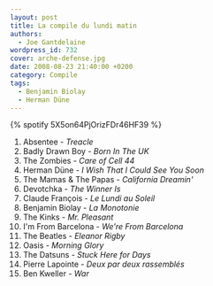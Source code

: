 ```yaml
---
layout: post
title: La compile du lundi matin
authors:
  - Joe Gantdelaine
wordpress_id: 732
cover: arche-defense.jpg
date: 2008-08-23 21:40:00 +0200
category: Compile
tags:
  - Benjamin Biolay
  - Herman Düne
---
```


{% spotify 5X5on64PjOrizFDr46HF39 %}

1. Absentee - _Treacle_
1. Badly Drawn Boy - _Born In The UK_
1. The Zombies - _Care of Cell 44_
1. Herman Düne - _I Wish That I Could See You Soon_
1. The Mamas & The Papas - _California Dreamin'_
1. Devotchka - _The Winner Is_
1. Claude François - _Le Lundi au Soleil_
1. Benjamin Biolay - _La Monotonie_
1. The Kinks - _Mr. Pleasant_
1. I'm From Barcelona - _We're From Barcelona_
1. The Beatles - _Eleanor Rigby_
1. Oasis - _Morning Glory_
1. The Datsuns - _Stuck Here for Days_
1. Pierre Lapointe - _Deux par deux rassemblés_
1. Ben Kweller - _War_
